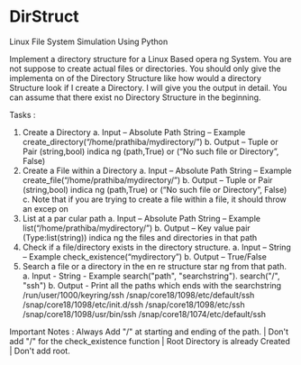 # DirStruct
Linux File System Simulation Using Python

Implement a directory structure for a Linux Based opera ng System. You are not suppose to create actual files or directories. You should only give
the implementa on of the Directory Structure like how would a directory Structure look if I create a Directory. I will give you the output in detail. You can
assume that there exist no Directory Structure in the beginning.

Tasks :
1. Create a Directory
a. Input – Absolute Path String – Example create_directory(“/home/prathiba/mydirectory/”)
b. Output – Tuple or Pair (string,bool) indica ng (path,True) or (“No such file or Directory”, False)
2. Create a File within a Directory
a. Input – Absolute Path String – Example create_file(“/home/prathiba/mydirectory/”)
b. Output – Tuple or Pair (string,bool) indica ng (path,True) or (“No such file or Directory”, False)
c. Note that if you are trying to create a file within a file, it should throw an excep on
3. List at a par cular path
a. Input – Absolute Path String – Example list(“/home/prathiba/mydirectory/”)
b. Output – Key value pair (Type:list(string)) indica ng the files and directories in that path
4. Check if a file/directory exists in the directory structure.
a. Input – String – Example check_existence(“mydirectory”)
b. Output – True/False
5. Search a file or a directory in the en re structure star ng from that path.
a. Input - String - Example search("path", "searchstring"). search("/", "ssh")
b. Output - Print all the paths which ends with the searchstring
/run/user/1000/keyring/ssh
/snap/core18/1098/etc/default/ssh
/snap/core18/1098/etc/init.d/ssh
/snap/core18/1098/etc/ssh
/snap/core18/1098/usr/bin/ssh
/snap/core18/1074/etc/default/ssh


Important Notes  :
Always Add "/" at starting and ending of the path. |
Don't add "/" for the check_existence function |
Root Directory is already Created | Don't add root.
